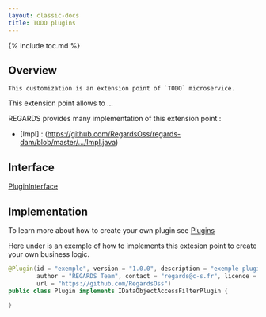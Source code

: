 ```yaml
---
layout: classic-docs
title: TODO plugins
---
```


{% include toc.md %}

## Overview

    This customization is an extension point of `TODO` microservice.

This extension point allows to ...

REGARDS provides many implementation of this extension point :
 - [Impl] : (https://github.com/RegardsOss/regards-dam/blob/master/.../Impl.java)

## Interface

   [PluginInterface](https://github.com/RegardsOss/regards-dam/blob/master/.../IInterface.java)

## Implementation

To learn more about how to create your own plugin see [Plugins](/development/framework/modules/plugins/)

Here under is an exemple of how to implements this extesion point to create your own business logic.

```java
@Plugin(id = "exemple", version = "1.0.0", description = "exemple plugin",
        author = "REGARDS Team", contact = "regards@c-s.fr", licence = "LGPLv3.0", owner = "CSSI",
        url = "https://github.com/RegardsOss")
public class Plugin implements IDataObjectAccessFilterPlugin {
   
}
```
